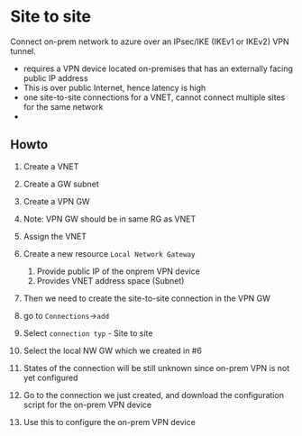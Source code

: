 # Site to site



Connect on-prem network to azure over an IPsec/IKE (IKEv1 or IKEv2) VPN tunnel.



* requires a VPN device located on-premises that has an externally facing public IP address
* This is over public Internet, hence latency is high
* one site-to-site connections for a VNET, cannot connect multiple sites for the same network
* 





## Howto

1. Create a VNET

2. Create a GW subnet 

3. Create a VPN GW

4. Note: VPN GW should be in same RG as VNET

5. Assign the VNET

6. Create a new resource `Local Network Gateway`

   1. Provide public IP of the onprem VPN device
   2. Provides VNET address space (Subnet)

7. Then we need to create the site-to-site connection in the VPN GW

8. go to `Connections`->`add`

9. Select `connection typ` - Site to site

10. Select the local NW GW which we created in #6 

11. States of the connection will be still unknown since on-prem VPN is not yet configured

12. Go to the connection we just created, and download the configuration script for the on-prem VPN device

13. Use this to configure the on-prem VPN device

    